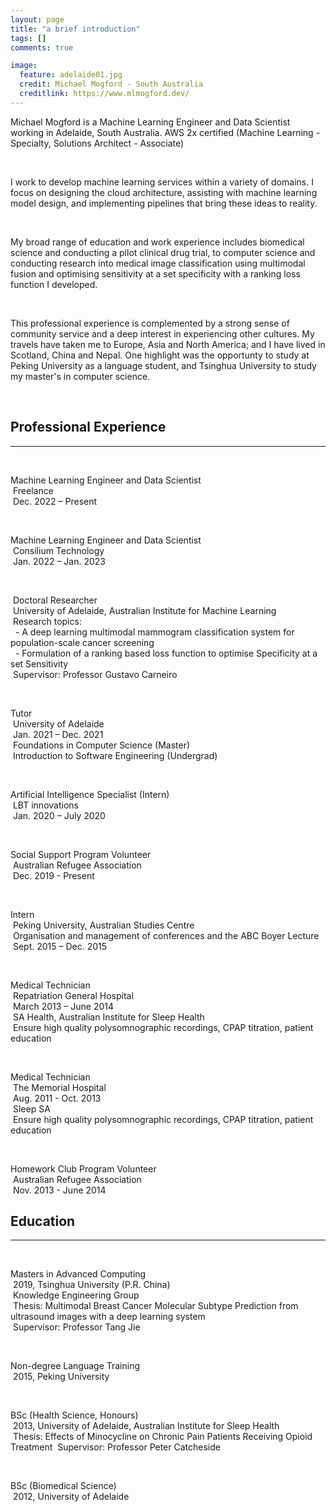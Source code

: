 ```yaml
---
layout: page
title: "a brief introduction"
tags: []
comments: true

image:
  feature: adelaide01.jpg
  credit: Michael Mogford - South Australia
  creditlink: https://www.mlmogford.dev/
---  
```


Michael Mogford is a Machine Learning Engineer and Data Scientist working in Adelaide, South Australia.  AWS 2x certified (Machine Learning - Specialty, Solutions Architect - Associate)

&nbsp;  

I work to develop machine learning services within a variety of domains. I focus on designing the cloud architecture, assisting with machine learning model design, and implementing pipelines that bring these ideas to reality.  

&nbsp;  

My broad range of education and work experience includes biomedical science and conducting a pilot clinical drug trial, to computer science and conducting research into medical image classification using multimodal fusion and optimising sensitivity at a set specificity with a ranking loss function I developed.  

&nbsp;  

This professional experience is complemented by a strong sense of community service and a deep interest in experiencing other cultures. My travels have taken me to Europe, Asia and North America; and I have lived in Scotland, China and Nepal. One highlight was the opportunty to study at Peking University as a language student, and Tsinghua University to study my master's in computer science.  

&nbsp;  

## Professional Experience
---  

&nbsp;  

Machine Learning Engineer and Data Scientist  
&nbsp;Freelance  
&nbsp;Dec. 2022 – Present  

&nbsp;  

Machine Learning Engineer and Data Scientist  
&nbsp;Consilium Technology  
&nbsp;Jan. 2022 – Jan. 2023  

&nbsp;  

&nbsp;Doctoral Researcher   
&nbsp;University of Adelaide, Australian Institute for Machine Learning  
&nbsp;Research topics:  
&nbsp; - A deep learning multimodal mammogram classification system for population-scale cancer screening  
&nbsp; - Formulation of a ranking based loss function to optimise Specificity at a set Sensitivity  
&nbsp;Supervisor: Professor Gustavo Carneiro  

&nbsp;  

Tutor  
&nbsp;University of Adelaide  
&nbsp;Jan. 2021 – Dec. 2021  
&nbsp;Foundations in Computer Science (Master)  
&nbsp;Introduction to Software Engineering (Undergrad)  

&nbsp;  

Artificial Intelligence Specialist (Intern)  
&nbsp;LBT innovations  
&nbsp;Jan. 2020 – July 2020  

&nbsp;  

Social Support Program Volunteer  
&nbsp;Australian Refugee Association    
&nbsp;Dec. 2019 - Present  

&nbsp;  

Intern  					      	
&nbsp;Peking University, Australian Studies Centre  
&nbsp;Organisation and management of conferences and the ABC Boyer Lecture  
&nbsp;Sept. 2015 – Dec. 2015  

&nbsp;  


Medical Technician  
&nbsp;Repatriation General Hospital  
&nbsp;March 2013 – June 2014  
&nbsp;SA Health, Australian Institute for Sleep Health  
&nbsp;Ensure high quality polysomnographic recordings, CPAP titration, patient education  



&nbsp;  

Medical Technician  
&nbsp;The Memorial Hospital  
&nbsp;Aug. 2011 - Oct. 2013  
&nbsp;Sleep SA  
&nbsp;Ensure high quality polysomnographic recordings, CPAP titration, patient education  

&nbsp;  

Homework Club Program Volunteer  
&nbsp;Australian Refugee Association    
&nbsp;Nov. 2013 - June 2014  



## Education  

---

&nbsp;  

Masters in Advanced Computing  
&nbsp;2019, Tsinghua University (P.R. China)  
&nbsp;Knowledge Engineering Group  
&nbsp;Thesis: Multimodal Breast Cancer Molecular Subtype Prediction from ultrasound images with a deep learning system  
&nbsp;Supervisor: Professor Tang Jie  

&nbsp;  

Non-degree Language Training  
&nbsp;2015, Peking University  

&nbsp;  

BSc (Health Science, Honours)  
&nbsp;2013, University of Adelaide, Australian Institute for Sleep Health  
&nbsp;Thesis: Effects of Minocycline on Chronic Pain Patients Receiving Opioid Treatment 
&nbsp;Supervisor: Professor Peter Catcheside  

&nbsp;  

BSc (Biomedical Science)  
&nbsp;2012, University of Adelaide  
